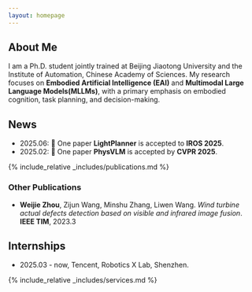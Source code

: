 ```yaml
---
layout: homepage
---
```


## About Me

I am a Ph.D. student jointly trained at Beijing Jiaotong University and the Institute of Automation, Chinese Academy of Sciences. My research focuses on **Embodied Artificial Intelligence (EAI)** and  **Multimodal Large Language Models(MLLMs)**, with a primary emphasis on embodied cognition, task planning, and decision-making.

## News

- 2025.06: 🎉 One paper **LightPlanner** is accepted to **IROS 2025**.
- 2025.02: 🎉 One paper **PhysVLM** is accepted by **CVPR 2025**.

{% include_relative _includes/publications.md %}

### Other Publications

- **Weijie Zhou**, Zijun Wang, Minshu Zhang, Liwen Wang. *Wind turbine actual defects detection based on visible and infrared image fusion*. **IEEE TIM**, 2023.3 

## Internships

- 2025.03 - now, Tencent, Robotics X Lab, Shenzhen.

{% include_relative _includes/services.md %}


